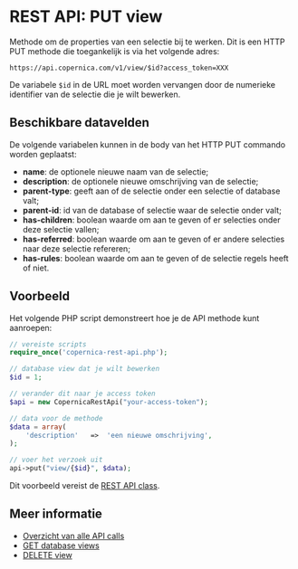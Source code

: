 # REST API: PUT view

Methode om de properties van een selectie bij te werken. Dit is een HTTP PUT
methode die toegankelijk is via het volgende adres:

`https://api.copernica.com/v1/view/$id?access_token=XXX`

De variabele `$id` in de URL moet worden vervangen door de numerieke identifier
van de selectie die je wilt bewerken.

## Beschikbare datavelden

De volgende variabelen kunnen in de body van het HTTP PUT commando worden
geplaatst:

- **name**: de optionele nieuwe naam van de selectie;
- **description**: de optionele nieuwe omschrijving van de selectie;
- **parent-type**: geeft aan of de selectie onder een selectie of database valt;
- **parent-id**: id van de database of selectie waar de selectie onder valt;
- **has-children**: boolean waarde om aan te geven of er selecties onder deze selectie vallen;
- **has-referred**: boolean waarde om aan te geven of er andere selecties naar deze selectie refereren;
- **has-rules**: boolean waarde om aan te geven of de selectie regels heeft of niet.

## Voorbeeld

Het volgende PHP script demonstreert hoe je de API methode kunt aanroepen:

```php
// vereiste scripts
require_once('copernica-rest-api.php');

// database view dat je wilt bewerken
$id = 1;

// verander dit naar je access token
$api = new CopernicaRestApi("your-access-token");

// data voor de methode
$data = array(
    'description'   =>  'een nieuwe omschrijving',
);

// voer het verzoek uit
api->put("view/{$id}", $data);
```

Dit voorbeeld vereist de [REST API class](rest-php).

## Meer informatie

* [Overzicht van alle API calls](rest-api)
* [GET database views](rest-get-database-views)
* [DELETE view](rest-delete-view)
